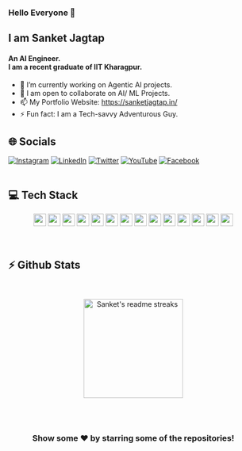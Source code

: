 ### Hello Everyone 👋
  ## I am Sanket Jagtap 
  #### An AI Engineer. <br>I am a recent graduate of IIT Kharagpur.




- 🔭 I’m currently working on Agentic AI projects.
- 👯 I am open to collaborate on AI/ ML Projects.
- 📫 My Portfolio Website: https://sanketjagtap.in/
- ⚡ Fun fact: I am a Tech-savvy Adventurous Guy.


## 🌐 Socials
[![Instagram](https://img.shields.io/badge/Instagram-%23E4405F.svg?logo=Instagram&logoColor=white)](https://www.instagram.com/sanketjagtap.in/) [![LinkedIn](https://img.shields.io/badge/LinkedIn-%230077B5.svg?logo=linkedin&logoColor=white)](https://www.linkedin.com/in/sanket-jagtap-2131a9214/) [![Twitter](https://img.shields.io/badge/Twitter-%231DA1F2.svg?logo=Twitter&logoColor=white)](https://twitter.com/SJsquare15) [![YouTube](https://img.shields.io/badge/YouTube-%23FF0000.svg?logo=YouTube&logoColor=white)](https://www.youtube.com/channel/UCez_UhO4w1zdhxorvawYsXA) [![Facebook](https://img.shields.io/badge/Facebook-%23158bd4.svg?logo=Facebook&logoColor=white)](https://www.facebook.com/profile.php?id=100075534761445)
<br><br>
<h2><b>💻 Tech Stack</b></h2>
<p align="center">
    <img src="https://img.shields.io/badge/html-%23E34F26.svg?style=for-the-badge&logo=html5&logoColor=white" height="25"/>
    <img src="https://img.shields.io/badge/css-%231572B6.svg?style=for-the-badge&logo=css3&logoColor=white" height="25"/>
    <img src="https://img.shields.io/badge/Bootstrap-563D7C?style=for-the-badge&logo=bootstrap&logoColor=white" height="25"/>
    <img src="https://img.shields.io/badge/javascript-323330.svg?&style=for-the-badge&logo=javascript&logoColor=F7DF1E" height="25"/>
    <img src="https://img.shields.io/badge/React-20232A?style=for-the-badge&logo=react&logoColor=61DAFB" height="25"/>
  <img src="https://img.shields.io/badge/python-3776AB.svg?&style=for-the-badge&logo=python&logoColor=white" height="25"/>
  <!-- <img src="https://img.shields.io/badge/php-8892BF.svg?&style=for-the-badge&logo=php&logoColor=white" height="25"/> -->
  <img src="https://img.shields.io/badge/Node.js-43853D?style=for-the-badge&logo=node.js&logoColor=white" height="25"/>
      <img src="https://img.shields.io/badge/MongoDB-4EA94B?style=for-the-badge&logo=mongodb&logoColor=white" height="25"/>
  <!-- <img src="https://img.shields.io/badge/firebase-FFCA28.svg?&style=for-the-badge&logo=firebase&logoColor=white" height="25"/> -->
<!--   <img src="https://img.shields.io/badge/PostgreSQL-316192?style=for-the-badge&logo=postgresql&logoColor=white" height="25"/> -->
<!--   <img src="https://img.shields.io/badge/SQLite-07405E?style=for-the-badge&logo=sqlite&logoColor=white" height="25"/> -->
<!--   <img src="https://img.shields.io/badge/Django-092E20?style=for-the-badge&logo=django&logoColor=white" height="25"/> -->
  
  <!-- <img src="https://img.shields.io/badge/xampp-FB7A24.svg?&style=for-the-badge&logo=xampp&logoColor=white" height="25"/> -->
  <!-- <img src="https://img.shields.io/badge/jupyter-F3631D.svg?&style=for-the-badge&logo=jupyter&logoColor=white" height="25"/> -->
  <!-- <img src="https://img.shields.io/badge/anaconda-42B029.svg?&style=for-the-badge&logo=anaconda&logoColor=white" height="25"/> -->
<!--   <img src="https://img.shields.io/badge/Gatsby-663399?style=for-the-badge&logo=gatsby&logoColor=white" height="25" /> -->
  <img src="https://img.shields.io/badge/React_Native-20232A?style=for-the-badge&logo=react&logoColor=61DAFB" height="25"/>
<!--   <img src="https://img.shields.io/badge/Flutter-02569B?style=for-the-badge&logo=flutter&logoColor=white" height="25"/> -->
<!--   <img src="https://img.shields.io/badge/Ubuntu-E95420?style=for-the-badge&logo=ubuntu&logoColor=white" height="25"/> -->
<!--   <img src="https://img.shields.io/badge/Android-3DDC84?style=for-the-badge&logo=android&logoColor=white" height="25"/> -->
  <!-- <img src="https://img.shields.io/badge/opera-FF1B2D.svg?&style=for-the-badge&logo=opera&logoColor=white" height="25"/> -->
  <img src="https://img.shields.io/badge/c-%2300599C.svg?style=for-the-badge&logo=c&logoColor=white" height="25"/>
    <img src="https://img.shields.io/badge/c++-%2300599C.svg?style=for-the-badge&logo=c%2B%2B&logoColor=white" height="25"/>
    <img src="https://img.shields.io/badge/Redux-563D7C?style=for-the-badge&logo=redux&logoColor=white" height="25"/>
    <img src="https://img.shields.io/badge/mysql-000000.svg?style=for-the-badge&logo=mysql&logoColor=white" height="25"/>
  <img src="https://img.shields.io/badge/git%20&%20github-FF9800.svg?&style=for-the-badge&logo=git&logoColor=white" height="25"/>
  <!-- <img src="https://img.shields.io/badge/edge-0078D7.svg?&style=for-the-badge&logo=microsoft-edge&logoColor=white" height="25"/> -->
  <!-- <img src="https://img.shields.io/badge/Laravel-FF2D20.svg?&style=for-the-badge&logo=laravel&logoColor=white" height="25"/>
  <img src="https://img.shields.io/badge/Flask-000000.svg?&style=for-the-badge&logo=flask&logoColor=white" height="25"/>
  <img src="https://img.shields.io/badge/latex-008080.svg?&style=for-the-badge&logo=latex&logoColor=white" height="25"/> -->
</p><br>

<h2><b>⚡ Github Stats</b></h2>
<p align="center">
<!--     <img height="200em" src="https://github-readme-stats.vercel.app/api?username=sanketjagtap15&count_private=true&show_icons=true&theme=tokyonight&include_all_commits=true&custom_title=My Github Stats&hide_border=false&border_color=808080&bg_color=242424" alt="sanket"/> -->
  <br>
<!--     <img height="200em" src="https://github-readme-stats.vercel.app/api/top-langs/username=sanketjagtap15&theme=tokyonight&hide=&hide_border=false&border_color=808080&bg_color=242424" alt="sanket" />
</p> -->

<p align="center">
  <img height="200em" src="https://github-readme-streak-stats.herokuapp.com/?user=sanketjagtap15&theme=tokyonight_duo&hide_border=false" alt="Sanket's readme streaks" />
</p>
<br><br>
<div align="center">

### Show some ❤️ by starring some of the repositories!

</div>
